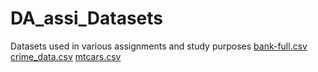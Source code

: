 # DA_assi_Datasets
Datasets used in various assignments and study purposes
[bank-full.csv](https://github.com/Rushilrd10/DA_assi_Datasets/files/11363842/bank-full.csv)
[crime_data.csv](https://github.com/Rushilrd10/DA_assi_Datasets/files/11363843/crime_data.csv)
[mtcars.csv](https://github.com/Rushilrd10/DA_assi_Datasets/files/11363844/mtcars.csv)
